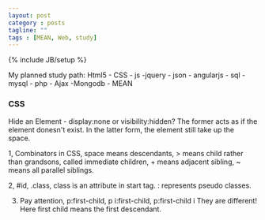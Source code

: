 ```yaml
---
layout: post
category : posts
tagline: ""
tags : [MEAN, Web, study]
---
```

{% include JB/setup %}


My planned study path: Html5 - CSS - js -jquery - json - angularjs - sql - mysql - php - Ajax -Mongodb - MEAN
 




### CSS

Hide an Element - display:none or visibility:hidden? The former acts as if the element donesn't exist. In the latter form, the element still take up the space.

1, Combinators in CSS, space means descendants, > means child rather than grandsons, called immediate children, + means adjacent sibling, ~ means all parallel siblings.

2, #id, .class, class is an attribute in start tag. : represents pseudo classes.

3. Pay attention, p:first-child, p i:first-child, p:first-child i They are different!
Here first child means the first descendant.
